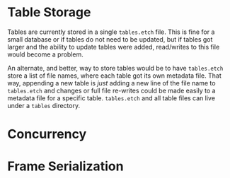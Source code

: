 # Table Storage
Tables are currently stored in a single `tables.etch` file. This is fine for a small database or if tables do not
need to be updated, but if tables got larger and the ability to update tables were added, read/writes to this file
would become a problem.

An alternate, and better, way to store tables would be to have `tables.etch` store a list of file names, where
each table got its own metadata file. That way, appending a new table is _just_ adding a new line of the file name
to `tables.etch` and changes or full file re-writes could be made easily to a metadata file for a specific table.
`tables.etch` and all table files can live under a `tables` directory.

# Concurrency

# Frame Serialization
